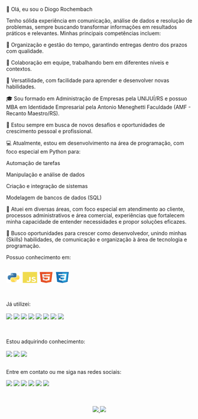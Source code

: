 👋 Olá, eu sou o Diogo Rochembach

Tenho sólida experiência em comunicação, análise de dados e resolução de problemas, sempre buscando transformar informações em resultados práticos e relevantes. Minhas principais competências incluem:

🔹 Organização e gestão do tempo, garantindo entregas dentro dos prazos com qualidade.

🔹 Colaboração em equipe, trabalhando bem em diferentes níveis e contextos.

🔹 Versatilidade, com facilidade para aprender e desenvolver novas habilidades.

🎓 Sou formado em Administração de Empresas pela UNIJUÍ/RS e possuo MBA em Identidade Empresarial pela Antonio Meneghetti Faculdade (AMF - Recanto Maestro/RS).

🚀 Estou sempre em busca de novos desafios e oportunidades de crescimento pessoal e profissional.

💻 Atualmente, estou em desenvolvimento na área de programação, com foco especial em Python para:

Automação de tarefas

Manipulação e análise de dados

Criação e integração de sistemas

Modelagem de bancos de dados (SQL)

💼 Atuei em diversas áreas, com foco especial em atendimento ao cliente, processos administrativos e área comercial, experiências que fortalecem minha capacidade de entender necessidades e propor soluções eficazes.

🚀 Busco oportunidades para crescer como desenvolvedor, unindo minhas (Skills) habilidades, de comunicação e organização à área de tecnologia e programação.


Possuo conhecimento em:

<div style="display: inline_block"><br>
  
  <img align="center" alt="Diogo-Py" height="30" width="40" src="https://raw.githubusercontent.com/devicons/devicon/master/icons/python/python-original.svg">
  <img align="center" alt="Diogo-Js" height="30" width="40" src="https://raw.githubusercontent.com/devicons/devicon/master/icons/javascript/javascript-plain.svg">
  <img align="center" alt="Diogo-HTML" height="30" width="40" src="https://raw.githubusercontent.com/devicons/devicon/master/icons/html5/html5-original.svg">
  <img align="center" alt="Diogo-CSS" height="30" width="40" src="https://raw.githubusercontent.com/devicons/devicon/master/icons/css3/css3-original.svg">
  <br>
  <br>
  <br>
  
  
  Já utilizei:
  <br><br>
  <img src="https://img.shields.io/badge/Jira-0052CC?style=for-the-badge&logo=Jira&logoColor=white" target="_blank">
  <img src="https://img.shields.io/badge/GIT-E44C30?style=for-the-badge&logo=git&logoColor=white" target="_blank">
  <img src="https://img.shields.io/badge/Notion-000000?style=for-the-badge&logo=notion&logoColor=white" target="_blank">
  <img src="https://img.shields.io/badge/Trello-0052CC?style=for-the-badge&logo=trello&logoColor=white" target="_blank">
  <img src="https://img.shields.io/badge/Microsoft_Office-D83B01?style=for-the-badge&logo=microsoft-office&logoColor=white" target="_blank">
  <img src="https://img.shields.io/badge/Notepad++-90E59A.svg?style=for-the-badge&logo=notepad%2B%2B&logoColor=black" target="_blank">
  <img src="https://img.shields.io/badge/Figma-F24E1E?style=for-the-badge&logo=figma&logoColor=white" target="_blank">
  <img src="https://img.shields.io/badge/Bootstrap-563D7C?style=for-the-badge&logo=bootstrap&logoColor=white" target="_blank">
  <br>
  <br>
  <br>
  
  
  Estou adquirindo conhecimento:
  <br><br>
  <img src="https://img.shields.io/badge/Oracle-F80000?style=for-the-badge&logo=Oracle&log" target="_blank">
  <img src="https://img.shields.io/badge/PostgreSQL-316192?style=for-the-badge&logo=postgresql&logoColor=white" target="_blank">
  <img src="https://img.shields.io/badge/MySQL-00000F?style=for-the-badge&logo=mysql&logoColor=white" target="_blank">
  
  
  
  
</div>

##

Entre em contato ou me siga nas redes sociais:

<div> 
  <a href="https://api.whatsapp.com/send?phone=5555996776613" target="_blank"><img src="https://img.shields.io/badge/WhatsApp-25D366?style=for-the-badge&logo=whatsapp&logoColor=white" target="_blank"></a>
  <a href="https://www.instagram.com/diogo_rochembach/" target="_blank"><img src="https://img.shields.io/badge/-Instagram-%23E4405F?style=for-the-badge&logo=instagram&logoColor=white" target="_blank"></a>
 	<a href="https://discord.gg/wagxzStdcR" target="_blank"><img src="https://img.shields.io/badge/Discord-7289DA?style=for-the-badge&logo=discord&logoColor=white" target="_blank"></a> 
  <a href = "mailto:diogo.iju@gmail.com"><img src="https://img.shields.io/badge/Gmail-D14836?style=for-the-badge&logo=gmail&logoColor=white" target="_blank"></a>
  <a href="https://www.linkedin.com/in/diogorochembach" target="_blank"><img src="https://img.shields.io/badge/-LinkedIn-%230077B5?style=for-the-badge&logo=linkedin&logoColor=white" target="_blank"></a>
  <a href="https://www.facebook.com/diogorochembach" target="_blank"><img src="https://img.shields.io/badge/Facebook-1877F2?style=for-the-badge&logo=facebook&logoColor=white" target="_blank"></a>
  <br>
  <br>
  <br>
  <br>
 
  
 
</div>

<div align="center">
  <a href="https://github.com/diogorochembach">
  <img height="180em" src="https://github-readme-stats.vercel.app/api?username=diogorochembach&show_icons=true&theme=dracula&include_all_commits=true&count_private=true"/>
  <img height="180em" src="https://github-readme-stats.vercel.app/api/top-langs/?username=diogorochembach&layout=compact&langs_count=7&theme=dracula"/>
</div>


